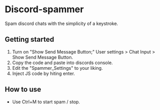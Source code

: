 # Discord-spammer
Spam discord chats with the simplicity of a keystroke. 

<h2> Getting started </h2>
<p>
<ol>
  <li>
    Turn on "Show Send Message Button;" User settings > Chat Input > Show Send Message Button.
  </li>
  <li>
    Copy the code and paste into discords console.
  </li>
  <li>
    Edit the "Spammer_Settings" to your liking. 
  </li>
  <li> 
    Inject JS code by hiting enter.
  </li>
</ol>

<h2> How to use </h2>
  <ul>
    <li>
      Use Ctrl+M to start spam / stop.
    </li>
  </ul>
</p>
